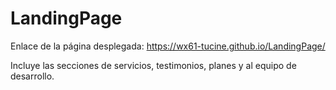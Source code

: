 # LandingPage

Enlace de la página desplegada: https://wx61-tucine.github.io/LandingPage/

Incluye las secciones de servicios, testimonios, planes y al equipo de desarrollo.
